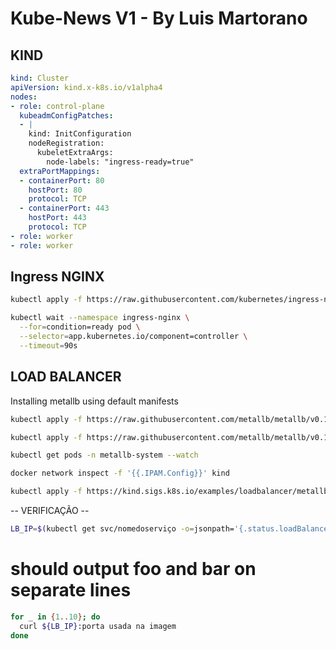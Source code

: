 # Kube-News V1 - By Luis Martorano

## KIND
```yaml
kind: Cluster
apiVersion: kind.x-k8s.io/v1alpha4
nodes:
- role: control-plane
  kubeadmConfigPatches:
  - |
    kind: InitConfiguration
    nodeRegistration:
      kubeletExtraArgs:
        node-labels: "ingress-ready=true"
  extraPortMappings:
  - containerPort: 80
    hostPort: 80
    protocol: TCP
  - containerPort: 443
    hostPort: 443
    protocol: TCP
- role: worker
- role: worker
```
## Ingress NGINX
```sh
kubectl apply -f https://raw.githubusercontent.com/kubernetes/ingress-nginx/main/deploy/static/provider/kind/deploy.yaml
```
```sh
kubectl wait --namespace ingress-nginx \
  --for=condition=ready pod \
  --selector=app.kubernetes.io/component=controller \
  --timeout=90s
```
## LOAD BALANCER

Installing metallb using default manifests

```sh
kubectl apply -f https://raw.githubusercontent.com/metallb/metallb/v0.12.1/manifests/namespace.yaml
```
```sh
kubectl apply -f https://raw.githubusercontent.com/metallb/metallb/v0.12.1/manifests/metallb.yaml
```
```sh
kubectl get pods -n metallb-system --watch
```
```sh
docker network inspect -f '{{.IPAM.Config}}' kind
```
```sh
kubectl apply -f https://kind.sigs.k8s.io/examples/loadbalancer/metallb-configmap.yaml
```

-- VERIFICAÇÃO --

```sh
LB_IP=$(kubectl get svc/nomedoserviço -o=jsonpath='{.status.loadBalancer.ingress[0].ip}')
```

# should output foo and bar on separate lines 
```sh
for _ in {1..10}; do
  curl ${LB_IP}:porta usada na imagem
done
```
